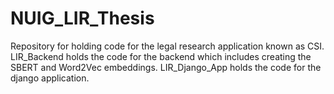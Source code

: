 # NUIG_LIR_Thesis
Repository for holding code for the legal research application known as CSI. LIR_Backend holds the code for the backend which includes creating the SBERT and Word2Vec embeddings. LIR_Django_App holds the code for the django application.


